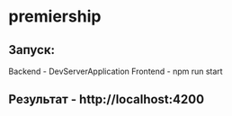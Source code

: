 # premiership
## Запуск:
Backend - DevServerApplication
Frontend - npm run start
## Результат - http://localhost:4200
